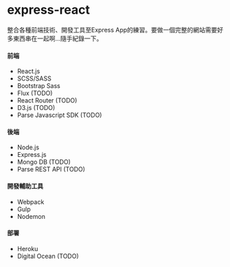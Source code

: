 # express-react
整合各種前端技術、開發工具至Express App的練習。要做一個完整的網站需要好多東西串在一起啊...隨手紀錄一下。

#### 前端
-	React.js
- SCSS/SASS
- Bootstrap Sass
-	Flux (TODO)
- React Router (TODO)
- D3.js (TODO)
- Parse Javascript SDK (TODO)


#### 後端
- Node.js
- Express.js
- Mongo DB (TODO)
- Parse REST API (TODO)

#### 開發輔助工具
- Webpack
- Gulp
- Nodemon

#### 部署
- Heroku
- Digital Ocean (TODO)
